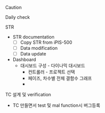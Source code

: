 > [!CAUTION]
> Daily check

STR
- STR documentation
	- [ ] Copy STR from iPIS-500
	- [ ] Data modification
	- [ ] Data update
- Dashboard
	- 대시보드 구성 - 다이나믹 대시보드
		- 컨트롤러 - 프로젝트 선택
		- 페이즈, 차수별 전체 결함수 그래프
		- 
TC 설계 및 verification
- TC 만들면서 test 및 mal function시 버그등록
